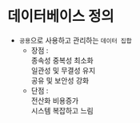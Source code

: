 # 데이터베이스 정의

- ``공용``으로 사용하고 관리하는 ``데이터 집합``
    - 장점 :    
    종속성 중복성 최소화   
    일관성 및 무결성 유지   
    공유 및 보안성 강화
    - 단점 :    
    전산화 비용증가   
    시스템 복잡하고 느림
